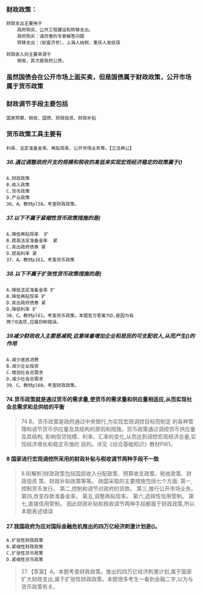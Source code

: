 ### 财政政策：
    财政支出主要用于
        政府购买、公共工程建设和转移支出。
        政府购买：请厉害的专家解答问题
        转移支出：（劫富济贫），上海人纳税，重庆人发低保
        
    财政收入则主要来源于
        税收，其次是政府公债。

### 虽然国债会在公开市场上面买卖，但是国债属于财政政策，公开市场属于货币政策       
### 财政调节手段主要包括
    国家预算、税收、国债、财政投资、财政补贴

### 货币政策工具主要有
    利率、法定准备金率、再贴现率、公开市场业务等。【立法再公】    
    
    

##### 36.通过调整政府开支的规模和税收的髙低来实现宏观经济稳定的政策属于()
    A.财政政策
    B.收入政策
    C.货币政策
    D.产业政策    
    36、A。教材pl58。考查财政政策。


##### 37.以下不属于紧缩性货币政策措施的是(
    A.降低再贴现率  扩
    B.提高法定准备金率  紧
    C.卖出政府债券 紧
    D.提高利率 紧
    37、A。教材p161。考查货币政策

##### 38.以下不属于扩张性货币政策措施的是(
    A.降低法定准备金率 扩
    B.降低再贴现率 扩
    D.卖出政府债券 紧
    D.降低利率 扩
    38、C。教材pl61。考查货币政策。本题官方答案为D,是因为有
    两个D选项,应属印刷错误。
   
##### 39减少财政收入主要是减税,这意味着增加企业和居民的可支配收人,从而产生()的作用
    A.减少居民消费
    B.减少企业投资
    C.增加社会总需求
    D.减少社会总需求
    39、C。教材pl60。考查财政政策。
        

#### 74.货币政策就是通过货币的需求量,使货币的需求量和供应量相适应,从而实现社会总需求和总供给的平衡
>   74.B。货币政策是政府通过中央银行,为实现宏观调控目标而制定
    的各种管理和调节货币供应量及其结构的原则和措施。货币政策通过调控货币供应量及其结构,
    影晌信贷规模、利率、汇率的变化,从而达到调控宏观经济总量,实现经济增长和稳定币值的
    目的。详见《综合基础知识》教材PI61。

#### 8 国家进行宏观调控所采用的财政补贴与税收调节两种手段不一致
>   8.B[解析]财政政策包括国民收入分配政策、预算收支政策、税收政策、财政投资
    策、财政补贴政策等等。
    政国采取的主要措施包括七个方面:
    第一,控制货币发行。
    第二,控制和调节对政府的货款。
    第三,推行公开市场业务。
    第四,改变存款准备金率。
    第五,调整再贴现率。
    第六,选择性信用管制。
    第七,直接信用管制。
    因此财政补贴和税收调节两种手段都属于财政政策,所以本题表述错误

#### 27.我国政府为应对国际金融危机推出的四万亿经济刺激计划是()。
    A.扩张性财政政策
    B.紧缩性财政政策
    C.扩张性货币政策
    D.紧缩性货币政策
>   27.【答案】A。本题考查财政政策。推出的四万亿经济刺激计划,属于国家
    扩大财政支出,属于扩张性财政政策。本题很多考生一看到金融二字,以为与货币政策有关。






        